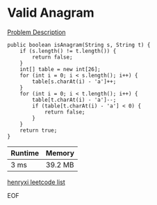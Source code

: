 # Valid Anagram
[Problem Description](https://leetcode.com/problems/valid-anagram/)

```
public boolean isAnagram(String s, String t) {
    if (s.length() != t.length()) {
        return false;
    }
    int[] table = new int[26];
    for (int i = 0; i < s.length(); i++) {
        table[s.charAt(i) - 'a']++;
    }
    for (int i = 0; i < t.length(); i++) {
        table[t.charAt(i) - 'a']--;
        if (table[t.charAt(i) - 'a'] < 0) {
            return false;
        }
    }
    return true;
}
```

| Runtime       | Memory     | 
| :------------- | :---------- |
| 3 ms | 39.2 MB	   |


[henryxi leetcode list](http://www.henryxi.com/leetcode)

EOF